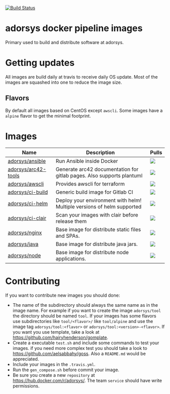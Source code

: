 [![Build Status](https://img.shields.io/travis/com/adorsys/dockerhub-pipeline-images/master.svg?longCache=true&style=flat-square)](https://travis-ci.com/adorsys/dockerhub-pipeline-images)

# adorsys docker pipeline images

Primary used to build and distribute software at adorsys.

# Getting updates

All images are build daily at travis to receive daily OS update. Most of the images are squashed into one to
reduce the image size. 

## Flavors

By default all images based on CentOS except `awscli`. Some images have a `alpine` flavor to get the minimal footprint.

# Images

| Name | Description | Pulls |
|------|-------------|-------|
| [adorsys/ansible](ansible/README.md) | Run Ansible inside Docker | [![](https://img.shields.io/docker/pulls/adorsys/ansible.svg?logo=docker&style=flat-square)](https://hub.docker.com/r/adorsys/ansible) |
| [adorsys/arc42-tools](arc42-tools/README.md) | Generate arc42 documentation for gitlab pages. Also supports plantuml | [![](https://img.shields.io/docker/pulls/adorsys/arc42-tools.svg?logo=docker&style=flat-square)](https://hub.docker.com/r/adorsys/arc42-tools) |
| [adorsys/awscli](awscli/README.md) | Provides awscli for terraform | [![](https://img.shields.io/docker/pulls/adorsys/awscli.svg?logo=docker&style=flat-square)](https://hub.docker.com/r/adorsys/awscli) |
| [adorsys/ci-build](ci-build/README.md) | Generic build image for Gitlab CI | [![](https://img.shields.io/docker/pulls/adorsys/ci-build.svg?logo=docker&style=flat-square)](https://hub.docker.com/r/adorsys/ci-build) |
| [adorsys/ci-helm](ci-helm/README.md) | Deploy your environment with helm! Multiple versions of helm supported | [![](https://img.shields.io/docker/pulls/adorsys/ci-helm.svg?logo=docker&style=flat-square)](https://hub.docker.com/r/adorsys/ci-helm) |
| [adorsys/ci-clair](ci-clair/README.md) | Scan your images with clair before release them  | [![](https://img.shields.io/docker/pulls/adorsys/ci-clair.svg?logo=docker&style=flat-square)](https://hub.docker.com/r/adorsys/ci-clair) |
| [adorsys/nginx](nginx/README.md) | Base image for distribute static files and SPAs. | [![](https://img.shields.io/docker/pulls/adorsys/nginx.svg?logo=docker&style=flat-square)](https://hub.docker.com/r/adorsys/nginx) |
| [adorsys/java](java/README.md) | Base image for distribute java jars. | [![](https://img.shields.io/docker/pulls/adorsys/java.svg?logo=docker&style=flat-square)](https://hub.docker.com/r/adorsys/java) |
| [adorsys/node](node/README.md) | Base image for distribute node applications. | [![](https://img.shields.io/docker/pulls/adorsys/node.svg?logo=docker&style=flat-square)](https://hub.docker.com/r/adorsys/node) |


# Contributing

If you want to contribute new images you should done:
* The name of the subdirectory should always the same name as in the image name. For example if you want to create the
  image `adorsys/tool` the directory should be named `tool`. If your images has some flavors use subdirectories like
  `tool/<flavor>/` like `tool/alpine` and use the image tag `adorsys/tool:<flavor>` or `adorsys/tool:<version>-<flavor>`. 
  If you want you use template, take a look at https://github.com/hairyhenderson/gomplate.
* Create a executable `test.sh` and include some commands to test your images.
  if you need more complex test you should take a look to https://github.com/aelsabbahy/goss. Also a `README.md` would 
  be appreciated.
* Include your images in the `.travis.yml`. 
* Run the `gen_compose.sh` before commit your image.
* Be sure you create a new `repository` at https://hub.docker.com/r/adorsys/. The team `service` should have write
  permissions.
